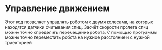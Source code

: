 # Управление движением

Этот код позволяет управлять роботом с двумя колесами, на которых находятся датчики считывания спиц.
Засчёт скорости пролета спиц можно точно определить перемещение робота. С помощью программы можно точно переместить робота на нужное расстояние и с нужной траекторией